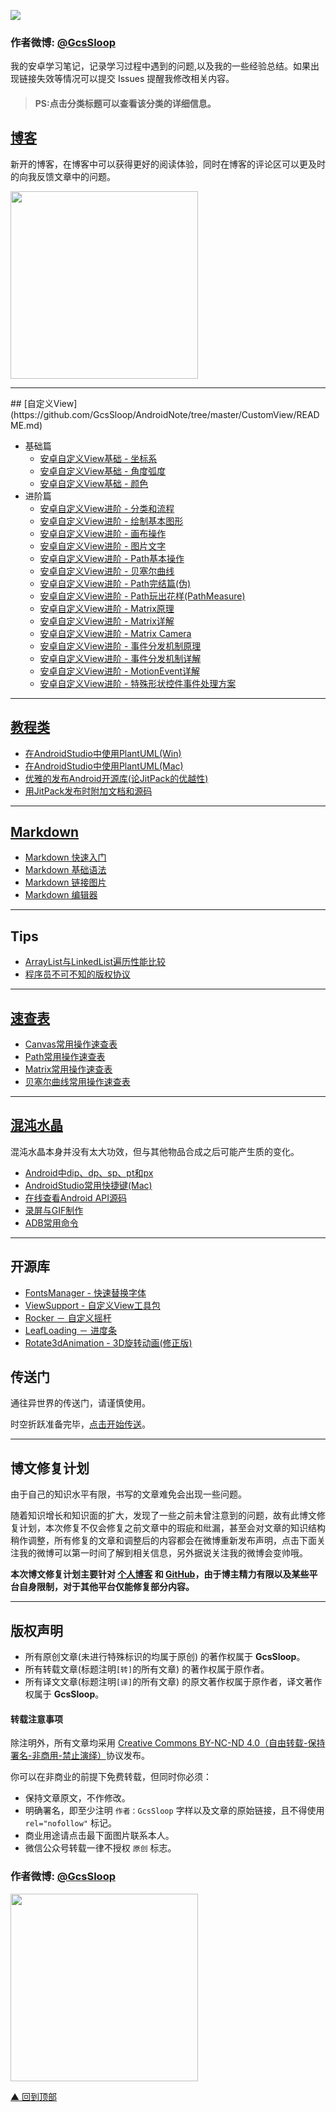 ![](http://ww1.sinaimg.cn/large/005Xtdi2jw1f6307cu3krj30rs05kglz.jpg)

### 作者微博: [@GcsSloop](http://weibo.com/GcsSloop)

我的安卓学习笔记，记录学习过程中遇到的问题,以及我的一些经验总结。如果出现链接失效等情况可以提交 Issues 提醒我修改相关内容。

> #### PS:点击分类标题可以查看该分类的详细信息。 

## [博客](http://www.gcssloop.com/#blog "GcsSloop的博客")

新开的博客，在博客中可以获得更好的阅读体验，同时在博客的评论区可以更及时的向我反馈文章中的问题。

<a href="http://www.gcssloop.com/#blog" target="_blank"> <img src="http://ww1.sinaimg.cn/large/005Xtdi2jw1f70uy1873sj315o0dwae0.jpg" width="300"/> </a>

******

<p id="custom_view" />
## [自定义View](https://github.com/GcsSloop/AndroidNote/tree/master/CustomView/README.md)

* 基础篇
    * [安卓自定义View基础 - 坐标系](https://github.com/GcsSloop/AndroidNote/blob/master/CustomView/Base/%5B01%5DCoordinateSystem.md)
    * [安卓自定义View基础 - 角度弧度](https://github.com/GcsSloop/AndroidNote/blob/master/CustomView/Base/%5B02%5DAngleAndRadian.md)
    * [安卓自定义View基础 - 颜色](https://github.com/GcsSloop/AndroidNote/blob/master/CustomView/Base/%5B03%5DColor.md)
* 进阶篇    
    * [安卓自定义View进阶 - 分类和流程](https://github.com/GcsSloop/AndroidNote/blob/master/CustomView/Advance/%5B01%5DCustomViewProcess.md)
    * [安卓自定义View进阶 - 绘制基本图形](https://github.com/GcsSloop/AndroidNote/blob/master/CustomView/Advance/%5B02%5DCanvas_BasicGraphics.md)
    * [安卓自定义View进阶 - 画布操作](https://github.com/GcsSloop/AndroidNote/blob/master/CustomView/Advance/%5B03%5DCanvas_Convert.md)
    * [安卓自定义View进阶 - 图片文字](https://github.com/GcsSloop/AndroidNote/blob/master/CustomView/Advance/%5B04%5DCanvas_PictureText.md)
    * [安卓自定义View进阶 - Path基本操作](https://github.com/GcsSloop/AndroidNote/blob/master/CustomView/Advance/%5B05%5DPath_Basic.md)
    * [安卓自定义View进阶 - 贝塞尔曲线](https://github.com/GcsSloop/AndroidNote/blob/master/CustomView/Advance/%5B06%5DPath_Bezier.md)
    * [安卓自定义View进阶 - Path完结篇(伪)](https://github.com/GcsSloop/AndroidNote/blob/master/CustomView/Advance/%5B07%5DPath_Over.md)
    * [安卓自定义View进阶 - Path玩出花样(PathMeasure)](https://github.com/GcsSloop/AndroidNote/blob/master/CustomView/Advance/%5B08%5DPath_Play.md)
    * [安卓自定义View进阶 - Matrix原理](https://github.com/GcsSloop/AndroidNote/blob/master/CustomView/Advance/%5B09%5DMatrix_Basic.md)
    * [安卓自定义View进阶 - Matrix详解](https://github.com/GcsSloop/AndroidNote/blob/master/CustomView/Advance/%5B10%5DMatrix_Method.md)
    * [安卓自定义View进阶 - Matrix Camera](https://github.com/GcsSloop/AndroidNote/blob/master/CustomView/Advance/%5B11%5DMatrix_3D_Camera.md)
    * [安卓自定义View进阶 - 事件分发机制原理](https://github.com/GcsSloop/AndroidNote/blob/master/CustomView/Advance/%5B12%5DDispatch-TouchEvent-Theory.md)
    * [安卓自定义View进阶 - 事件分发机制详解](https://github.com/GcsSloop/AndroidNote/blob/master/CustomView/Advance/%5B15%5DDispatch-TouchEvent-Source.md)
    * [安卓自定义View进阶 - MotionEvent详解](https://github.com/GcsSloop/AndroidNote/blob/master/CustomView/Advance/%5B16%5DMotionEvent.md)
    * [安卓自定义View进阶 - 特殊形状控件事件处理方案](https://github.com/GcsSloop/AndroidNote/blob/master/CustomView/Advance/%5B17%5Dtouch-matrix-region.md)


******

## [教程类](https://github.com/GcsSloop/AndroidNote/tree/master/Course/README.md)

* [在AndroidStudio中使用PlantUML(Win)](https://github.com/GcsSloop/AndroidNote/blob/master/Course/HowToUsePlantUMLInAS.md)
* [在AndroidStudio中使用PlantUML(Mac)](https://github.com/GcsSloop/AndroidNote/blob/master/Course/HowToUsePlantUMLInAS%5BMac%5D.md)
* [优雅的发布Android开源库(论JitPack的优越性)](https://github.com/GcsSloop/AndroidNote/blob/master/Course/ReleaseLibraryByJitPack.md)
* [用JitPack发布时附加文档和源码](https://github.com/GcsSloop/AndroidNote/blob/master/Course/jitpack-javadoc.md)

******

## [Markdown](https://github.com/GcsSloop/AndroidNote/tree/master/Course/Markdown)

* [Markdown 快速入门](https://github.com/GcsSloop/AndroidNote/blob/master/Course/Markdown/markdown-start.md)  
* [Markdown 基础语法](https://github.com/GcsSloop/AndroidNote/blob/master/Course/Markdown/markdown-grammar.md)
* [Markdown 链接图片](https://github.com/GcsSloop/AndroidNote/blob/master/Course/Markdown/markdown-link.md)
* [Markdown 编辑器](https://github.com/GcsSloop/AndroidNote/blob/master/Course/Markdown/markdown-editor.md)

******

## Tips

* [ArrayList与LinkedList遍历性能比较](https://github.com/GcsSloop/AndroidNote/blob/magic-world/ChaosCrystal/List%E9%81%8D%E5%8E%86%E6%80%A7%E8%83%BD.md)
* [程序员不可不知的版权协议](https://github.com/GcsSloop/AndroidNote/blob/magic-world/ChaosCrystal/%E5%BC%80%E6%BA%90%E5%85%B1%E4%BA%AB%E5%8D%8F%E8%AE%AE.md)

******

## [速查表](https://github.com/GcsSloop/AndroidNote/tree/master/QuickChart/README.md)

* [Canvas常用操作速查表](https://github.com/GcsSloop/AndroidNote/blob/master/QuickChart/Canvas.md)
* [Path常用操作速查表](https://github.com/GcsSloop/AndroidNote/blob/master/QuickChart/Path.md)
* [Matrix常用操作速查表](https://github.com/GcsSloop/AndroidNote/blob/master/QuickChart/Matrix.md)
* [贝塞尔曲线常用操作速查表](https://github.com/GcsSloop/AndroidNote/blob/master/QuickChart/Bezier.md)

******

## [混沌水晶](https://github.com/GcsSloop/AndroidNote/tree/master/ChaosCrystal/README.md)

混沌水晶本身并没有太大功效，但与其他物品合成之后可能产生质的变化。

* [Android中dip、dp、sp、pt和px](https://github.com/GcsSloop/AndroidNote/blob/master/ChaosCrystal/Android%E4%B8%ADdip%E3%80%81dp%E3%80%81sp%E3%80%81pt%E5%92%8Cpx.md)
* [AndroidStudio常用快捷键(Mac)](https://github.com/GcsSloop/AndroidNote/blob/master/ChaosCrystal/AndroidStudio%E5%B8%B8%E7%94%A8%E5%BF%AB%E6%8D%B7%E9%94%AE(Mac).md)
* [在线查看Android API源码](https://github.com/GcsSloop/AndroidNote/blob/master/ChaosCrystal/HowToViewAPISourceOnline.md)
* [录屏与GIF制作](https://github.com/GcsSloop/AndroidNote/blob/master/ChaosCrystal/%E5%BD%95%E5%B1%8F%E4%B8%8EGIF%E5%88%B6%E4%BD%9C.md)
* [ADB常用命令](https://github.com/GcsSloop/AndroidNote/blob/master/ChaosCrystal/ADB%E5%B8%B8%E7%94%A8%E5%91%BD%E4%BB%A4.md)

******

## 开源库

* [FontsManager - 快速替换字体](https://github.com/GcsSloop/FontsManager)
* [ViewSupport - 自定义View工具包](https://github.com/GcsSloop/ViewSupport)
* [Rocker － 自定义摇杆](https://github.com/GcsSloop/Rocker)
* [LeafLoading － 进度条](https://github.com/GcsSloop/LeafLoading)
* [Rotate3dAnimation - 3D旋转动画(修正版)](https://github.com/GcsSloop/Rotate3dAnimation)

## 传送门

通往异世界的传送门，请谨慎使用。

时空折跃准备完毕，[点击开始传送](https://github.com/GcsSloop/AndroidNote/tree/magic-world)。

*****

## 博文修复计划

由于自己的知识水平有限，书写的文章难免会出现一些问题。

随着知识增长和知识面的扩大，发现了一些之前未曾注意到的问题，故有此博文修复计划，本次修复不仅会修复之前文章中的瑕疵和纰漏，甚至会对文章的知识结构稍作调整，所有修复的文章和调整后的内容都会在微博重新发布声明，点击下面关注我的微博可以第一时间了解到相关信息，另外据说关注我的微博会变帅哦。

**本次博文修复计划主要针对 [个人博客](http://www.gcssloop.com/#blog) 和 [GitHub](https://github.com/GcsSloop)，由于博主精力有限以及某些平台自身限制，对于其他平台仅能修复部分内容。**

******

## 版权声明

* 所有原创文章(未进行特殊标识的均属于原创) 的著作权属于 **GcsSloop**。
* 所有转载文章(标题注明`[转]`的所有文章) 的著作权属于原作者。
* 所有译文文章(标题注明`[译]`的所有文章) 的原文著作权属于原作者，译文著作权属于 **GcsSloop**。

#### 转载注意事项

除注明外，所有文章均采用 [Creative Commons BY-NC-ND 4.0（自由转载-保持署名-非商用-禁止演绎）](http://creativecommons.org/licenses/by-nc-nd/4.0/deed.zh)协议发布。

你可以在非商业的前提下免费转载，但同时你必须：

* 保持文章原文，不作修改。
* 明确署名，即至少注明 `作者：GcsSloop` 字样以及文章的原始链接，且不得使用 `rel="nofollow"` 标记。
* 商业用途请点击最下面图片联系本人。
* 微信公众号转载一律不授权 `原创` 标志。

### 作者微博: [@GcsSloop](http://weibo.com/GcsSloop)

<a href="http://www.gcssloop.com/info/about/" target="_blank"> <img src="http://ww4.sinaimg.cn/large/005Xtdi2gw1f1qn89ihu3j315o0dwwjc.jpg" width="300"/> </a>

[▲ 回到顶部](#top)
